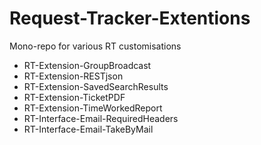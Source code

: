 # Request-Tracker-Extentions
Mono-repo for various RT customisations

- RT-Extension-GroupBroadcast
- RT-Extension-RESTjson
- RT-Extension-SavedSearchResults
- RT-Extension-TicketPDF
- RT-Extension-TimeWorkedReport
- RT-Interface-Email-RequiredHeaders
- RT-Interface-Email-TakeByMail
